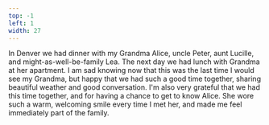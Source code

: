 ```yaml
---
top: -1
left: 1
width: 27
---
```

<span class="voice--teresa">
In Denver we had dinner with my Grandma Alice,
uncle Peter,
aunt Lucille,
and might-as-well-be-family Lea.
The next day we had lunch with Grandma at her apartment.
</span>

<span class="voice--teresa voice--continued">
I am sad knowing now that this was the last time I would see my Grandma,
but happy that we had such a good time together,
sharing beautiful weather and good conversation.
</span>

<span class="voice--tom">
I'm also very grateful that we had this time together,
and for having a chance to get to know Alice.
She wore such a warm, welcoming smile every time I met her,
and made me feel immediately part of the family.
</span>
